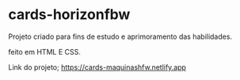 # cards-horizonfbw

Projeto criado para fins de estudo e aprimoramento das habilidades.

feito em HTML E CSS.

Link do projeto; https://cards-maquinashfw.netlify.app
